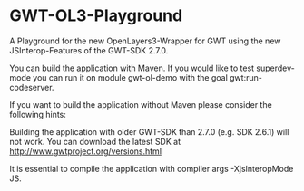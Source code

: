 GWT-OL3-Playground
==================

A Playground for the new OpenLayers3-Wrapper for GWT using the new JSInterop-Features of the GWT-SDK 2.7.0.

You can build the application with Maven. If you would like to test superdev-mode you can run it on module gwt-ol-demo with the goal gwt:run-codeserver.

If you want to build the application without Maven please consider the following hints: 

Building the application with older GWT-SDK than 2.7.0 (e.g. SDK 2.6.1) will not work. You can download the latest SDK at http://www.gwtproject.org/versions.html

It is essential to compile the application with compiler args -XjsInteropMode JS.